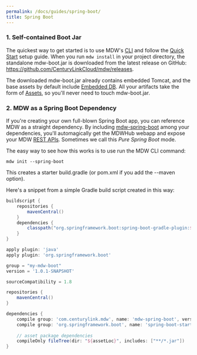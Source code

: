 ```yaml
---
permalink: /docs/guides/spring-boot/
title: Spring Boot
---
```


### 1. Self-contained Boot Jar
  The quickest way to get started is to use MDW's [CLI](../cli) and follow the 
  [Quick Start](../quick-start) setup guide.  When you run `mdw install` in your
  project directory, the standalone mdw-boot.jar is downloaded from the latest
  release on GitHub: <https://github.com/CenturyLinkCloud/mdw/releases>.
  
  The downloaded mdw-boot.jar already contains embedded Tomcat, and the base
  assets by default include [Embedded DB](https://github.com/CenturyLinkCloud/mdw/blob/master/mdw-workflow/assets/com/centurylink/mdw/db/readme.md).
  All your artifacts take the form of [Assets](../../help/assets.html), so you'll never need to touch mdw-boot.jar. 
  
### 2. MDW as a Spring Boot Dependency
  If you're creating your own full-blown Spring Boot app, you can reference MDW as a straight dependency.
  By including [mdw-spring-boot](https://search.maven.org/#search%7Cga%7C1%7Ca%3A%22mdw-spring-boot%22) among your dependencies, 
  you'll automagically get the MDWHub webapp and expose your MDW 
  [REST APIs](../../guides/mdw-cookbook/#14-expose-the-process-as-a-rest-service).  Sometimes we call this *Pure Spring Boot* mode.
  
  The easy way to see how this works is to use run the MDW CLI command:
  ```
  mdw init --spring-boot
  ```
  This creates a starter build.gradle (or pom.xml if you add the --maven option). 

  Here's a snippet from a simple Gradle build script created in this way: 
  ```gradle
  buildscript {
      repositories {
          mavenCentral()
      }
      dependencies {
          classpath("org.springframework.boot:spring-boot-gradle-plugin:${springBootVersion}")
      }
  }
  
  apply plugin: 'java'
  apply plugin: 'org.springframework.boot'
  
  group = "my-mdw-boot"
  version = '1.0.1-SNAPSHOT'
  
  sourceCompatibility = 1.8
  
  repositories {
      mavenCentral()
  }
  
  dependencies {
      compile group: 'com.centurylink.mdw', name: 'mdw-spring-boot', version: mdwVersion
      compile group: 'org.springframework.boot', name: 'spring-boot-starter', version: springBootVersion
      
      // asset package dependencies
      compileOnly fileTree(dir: "${assetLoc}", includes: ["**/*.jar"])
  }
  ```  